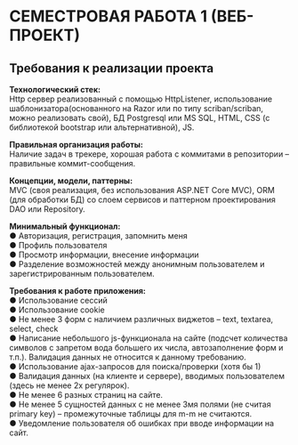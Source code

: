 # СЕМЕСТРОВАЯ РАБОТА 1 (ВЕБ-ПРОЕКТ)


 
 ## Требования к реализации проекта
 
**Технологический стек:**<br/> Http сервер реализованный с помощью HttpListener, использование шаблонизатора(основанного на Razor или по типу scriban/scriban, можно реализовать свой), БД Postgresql или MS SQL, HTML, CSS (с библиотекой bootstrap или альтернативной), JS.

**Правильная организация работы:**<br/> Наличие задач в трекере, хорошая работа с коммитами в репозитории – правильные коммит-сообщения.

**Концепции, модели, паттерны:**<br/> MVC (своя реализация, без использования ASP.NET Core MVC), ORM (для обработки БД) со слоем сервисов и паттерном проектирования DAO или Repository.<br/>

**Минимальный функционал:**<br/>
   ●	Авторизация, регистрация, запомнить меня<br/>
   ●	Профиль пользователя<br/>
   ●	Просмотр информации, внесение информации<br/>
   ●	Разделение возможностей между анонимным пользователем и зарегистрированным пользователем.<br/>

**Требования к работе приложения:**<br/>
    ●	Использование сессий<br/>
    ●	Использование cookie<br/>
    ●	Не менее 3 форм с наличием различных виджетов – text, textarea, select, check<br/>
    ●	Написание небольшого js-функционала на сайте (подсчет количества символов с запретом вода большего их числа, автозаполнение форм и т.п.). Валидация данных не           относится к данному требованию.<br/>
    ●	Использование ajax-запросов для поиска/проверки (хотя бы 1)<br/>
    ●	Валидация данных (на клиенте и сервере), вводимых пользователем (здесь не менее 2х регулярок).<br/>
    ●	Не менее 6 разных страниц на сайте.<br/>
    ●	Не менее 5 сущностей данных с не менее 3мя полями (не считая primary key) – промежуточные таблицы для m-m не считаются.<br/>
    ●	Уведомление пользователя об ошибках при вводе информации на сайт.<br/>